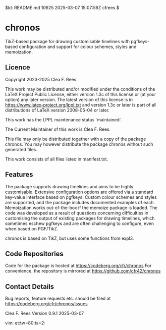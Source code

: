 $Id: README.md 10925 2025-03-07 15:07:59Z cfrees $

# chronos

TikZ-based package for drawing customisable timelines with pgfkeys-based configuration and support for colour schemes, styles and memoization.

## Licence

Copyright 2023-2025 Clea F. Rees

This work may be distributed and/or modified under the
conditions of the LaTeX Project Public License, either version 1.3c
of this license or (at your option) any later version.
The latest version of this license is in
https://www.latex-project.org/lppl.txt
and version 1.3c or later is part of all distributions of LaTeX
version 2008-05-04 or later.

This work has the LPPL maintenance status `maintained'.

The Current Maintainer of this work is Clea F. Rees.

This file may only be distributed together with a copy of the package
chronos. You may however distribute the package chronos without
such generated files.

This work consists of all files listed in manifest.txt.

## Features

The package supports drawing timelines and aims to be highly customisable. 
Extensive configuration options are offered via a standard key-value interface 
based on pgfkeys. Custom colour schemes and styles are supported, and the 
package includes documented examples of each. Memoization works out-of-the-box 
if the memoize package is loaded. The code was developed as a result of 
questions concerning difficulties in customising the output of existing packages 
for drawing timelines, which sometimes eschew pgfkeys and are often challenging 
to configure, even when based on PGF/TikZ.

chronos is based on TikZ, but uses some functions from expl3.

## Code Repositories

Code for the package is hosted at 
  https://codeberg.org/cfr/chronos
For convenience, the repository is mirrored at
  https://github.com/cfr42/chronos

## Contact Details

Bug reports, feature requests etc. should be filed at
  https://codeberg.org/cfr/chronos/issues


Clea F. Rees
Version 0.9.1
2025-03-07

vim: et:tw=80:ts=2:
